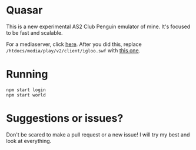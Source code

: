 # Quasar

This is a new experimental AS2 Club Penguin emulator of mine. It's focused to be fast and scalable.

For a mediaserver, click [here](https://solero.github.io/tutorial/legacy/windows#setup-media-server). After you did this, replace `/htdocs/media/play/v2/client/igloo.swf` with [this one](https://solero.me/uploads/default/original/1X/ea48e66c4290fdff2bc6478264acd3dadf3ea844.swf).

# Running

```
npm start login
npm start world
```

# Suggestions or issues?

Don't be scared to make a pull request or a new issue! I will try my best and look at everything.
